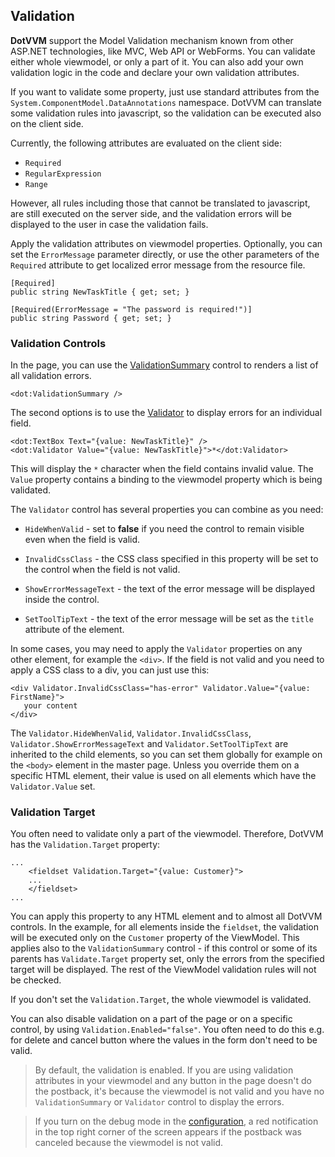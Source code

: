 ## Validation

**DotVVM** support the Model Validation mechanism known from other ASP.NET technologies, like MVC, Web API or WebForms. 
You can validate either whole viewmodel, or only a part of it. You can also add your own validation logic in the code 
and declare your own validation attributes.


If you want to validate some property, just use standard attributes from the `System.ComponentModel.DataAnnotations` namespace. 
DotVVM can translate some validation rules into javascript, so the validation can be executed also on the client side. 

Currently, the following attributes are evaluated on the client side:

+ `Required`
+ `RegularExpression`
+ `Range`

However, all rules including those that cannot be translated to javascript, are still executed on the server side, 
and the validation errors will be displayed to the user in case the validation fails.

Apply the validation attributes on viewmodel properties. Optionally, you can set the `ErrorMessage` parameter directly, or use the 
other parameters of the `Required` attribute to get localized error message from the resource file.

```CSHARP
[Required]
public string NewTaskTitle { get; set; }

[Required(ErrorMessage = "The password is required!")]
public string Password { get; set; }
```

### Validation Controls

In the page, you can use the [ValidationSummary](/docs/controls/builtin/ValidationSummary/{branch}) control to renders a list of all validation errors.
 
```DOTHTML
<dot:ValidationSummary />
```

The second options is to use the [Validator](/docs/controls/builtin/Validator/{branch}) to display errors for an individual field.

```DOTHTML
<dot:TextBox Text="{value: NewTaskTitle}" />
<dot:Validator Value="{value: NewTaskTitle}">*</dot:Validator>
```

This will display the `*` character when the field contains invalid value. The `Value` property contains a binding to the viewmodel property which is being validated.

The `Validator` control has several properties you can combine as you need:

* `HideWhenValid` - set to **false** if you need the control to remain visible even when the field is valid.

* `InvalidCssClass` - the CSS class specified in this property will be set to the control when the field is not valid. 

* `ShowErrorMessageText` - the text of the error message will be displayed inside the control.

* `SetToolTipText` - the text of the error message will be set as the `title` attribute of the element.


In some cases, you may need to apply the `Validator` properties on any other element, for example the `<div>`.
If the field is not valid and you need to apply a CSS class to a div, you can just use this:

```DOTHTML
<div Validator.InvalidCssClass="has-error" Validator.Value="{value: FirstName}">
   your content
</div>
```

The `Validator.HideWhenValid`, `Validator.InvalidCssClass`, `Validator.ShowErrorMessageText` and `Validator.SetToolTipText` are inherited to the child elements, so you
can set them globally for example on the `<body>` element in the master page. Unless you override them on a specific HTML element, their value is used on all elements
which have the `Validator.Value` set. 


### Validation Target

You often need to validate only a part of the viewmodel. Therefore, DotVVM has the `Validation.Target` property:

```DOTHTML
...		
    <fieldset Validation.Target="{value: Customer}">
    ...
    </fieldset>
...
```

You can apply this property to any HTML element and to almost all DotVVM controls. In the example, for all elements inside the `fieldset`, 
the validation will be executed only on the `Customer` property of the ViewModel. This applies also to the `ValidationSummary` control - 
if this control or some of its parents has `Validate.Target` property set, only the errors from the specified target will be displayed.
The rest of the ViewModel validation rules will not be checked. 

If you don't set the `Validation.Target`, the whole viewmodel is validated.

You can also disable validation on a part of the page or on a specific control, by using `Validation.Enabled="false"`. You often need to do this e.g. for delete 
and cancel button where the values in the form don't need to be valid.  

> By default, the validation is enabled. If you are using validation attributes in your viewmodel and any button in the page doesn't do the postback,
> it's because the viewmodel is not valid and you have no `ValidationSummary` or `Validator` control to display the errors. 

> If you turn on the debug mode in the [configuration](/docs/tutorials/basics-configuration/{branch}), a red notification in the top right corner of the screen appears 
> if the postback was canceled because the viewmodel is not valid.

